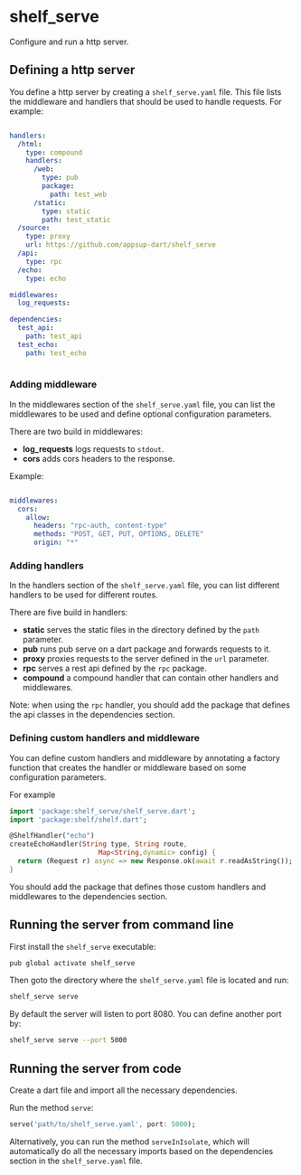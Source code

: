 # shelf_serve

Configure and run a http server.

## Defining a http server

You define a http server by creating a `shelf_serve.yaml` file. This file lists the middleware and handlers that should
be used to handle requests. For example: 

```yaml

handlers:
  /html:
    type: compound
    handlers:
      /web:
        type: pub
        package:
          path: test_web
      /static:
        type: static
        path: test_static
  /source:
    type: proxy
    url: https://github.com/appsup-dart/shelf_serve
  /api:
    type: rpc
  /echo:
    type: echo

middlewares:
  log_requests:

dependencies:
  test_api:
    path: test_api
  test_echo:
    path: test_echo
    
```

### Adding middleware

In the middlewares section of the `shelf_serve.yaml` file, you can list the middlewares to be used and define optional
configuration parameters. 

There are two build in middlewares:

* **log_requests** logs requests to `stdout`.
* **cors** adds cors headers to the response.
 
Example: 

```yaml

middlewares:
  cors:
    allow: 
      headers: "rpc-auth, content-type"
      methods: "POST, GET, PUT, OPTIONS, DELETE"
      origin: "*"
```

### Adding handlers

In the handlers section of the `shelf_serve.yaml` file, you can list different handlers to be used for different routes.

There are five build in handlers:

* **static** serves the static files in the directory defined by the `path` parameter.
* **pub** runs pub serve on a dart package and forwards requests to it.
* **proxy** proxies requests to the server defined in the `url` parameter.
* **rpc** serves a rest api defined by the `rpc` package. 
* **compound** a compound handler that can contain other handlers and middlewares.

Note: when using the `rpc` handler, you should add the package that defines the api classes in the dependencies section.

### Defining custom handlers and middleware

You can define custom handlers and middleware by annotating a factory function that creates the handler or middleware
based on some configuration parameters. 

For example 

```dart
import 'package:shelf_serve/shelf_serve.dart';
import 'package:shelf/shelf.dart';

@ShelfHandler("echo")
createEchoHandler(String type, String route,
                      Map<String,dynamic> config) {
  return (Request r) async => new Response.ok(await r.readAsString());
}

```

You should add the package that defines those custom handlers and middlewares to the dependencies section.

## Running the server from command line

First install the `shelf_serve` executable:

```sh
pub global activate shelf_serve
```

Then goto the directory where the `shelf_serve.yaml` file is located and run:

```sh
shelf_serve serve
```

By default the server will listen to port 8080. You can define another port by:

```sh
shelf_serve serve --port 5000
```


## Running the server from code

Create a dart file and import all the necessary dependencies.

Run the method `serve`:

```dart
serve('path/to/shelf_serve.yaml', port: 5000);
```

Alternatively, you can run the method `serveInIsolate`, which will automatically do all the necessary imports based on
the dependencies section in the `shelf_serve.yaml` file.


